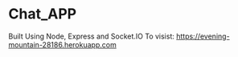 # Chat_APP
Built Using Node, Express and Socket.IO
To visist: https://evening-mountain-28186.herokuapp.com
